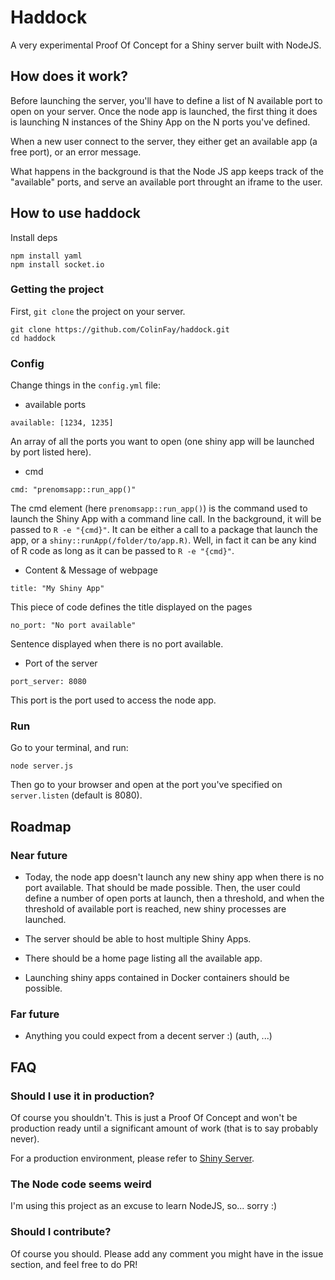 # Haddock

A very experimental Proof Of Concept for a Shiny server built with NodeJS.

## How does it work?

Before launching the server, you'll have to define a list of N available port to open on your server. Once the node app is launched, the first thing it does is launching N instances of the Shiny App on the N ports you've defined. 

When a new user connect to the server, they either get an available app (a free port), or an error message. 

What happens in the background is that the Node JS app keeps track of the "available" ports, and serve an available port throught an iframe to the user.

## How to use haddock

Install deps

```
npm install yaml
npm install socket.io
```

### Getting the project

First, `git clone` the project on your server.

``` 
git clone https://github.com/ColinFay/haddock.git
cd haddock
```

### Config

Change things in the `config.yml` file: 

+ available ports

```
available: [1234, 1235]
```

An array of all the ports you want to open (one shiny app will be launched by port listed here).

+ cmd

```
cmd: "prenomsapp::run_app()"
```

The cmd element (here `prenomsapp::run_app()`) is the command used to launch the Shiny App with a command line call. In the background, it will be passed to `R -e "{cmd}"`. It can be either a call to a package that launch the app, or a `shiny::runApp(/folder/to/app.R)`. Well, in fact it can be any kind of R code as long as it can be passed to `R -e "{cmd}"`. 

+ Content & Message of webpage 

```
title: "My Shiny App"
```

This piece of code defines the title displayed on the pages

```
no_port: "No port available"
```

Sentence displayed when there is no port available.

+ Port of the server 

```
port_server: 8080
```

This port is the port used to access the node app. 

### Run 

Go to your terminal, and run:

```
node server.js
```

Then go to your browser and open at the port you've specified on `server.listen` (default is 8080).

## Roadmap 

### Near future 

+ Today, the node app doesn't launch any new shiny app when there is no port available. That should be made possible. Then, the user could define a number of open ports at launch, then a threshold, and when the threshold of available port is reached, new shiny processes are launched. 

+ The server should be able to host multiple Shiny Apps. 

+ There should be a home page listing all the available app. 

+ Launching shiny apps contained in Docker containers should be possible. 

### Far future 

+ Anything you could expect from a decent server :) (auth, ...)


## FAQ

### Should I use it in production? 

Of course you shouldn't. This is just a Proof Of Concept and won't be production ready until a significant amount of work (that is to say probably never).

For a production environment, please refer to [Shiny Server](https://www.rstudio.com/products/shiny/shiny-server/).

### The Node code seems weird

I'm using this project as an excuse to learn NodeJS, so... sorry :) 

### Should I contribute? 

Of course you should. Please add any comment you might have in the issue section, and feel free to do PR!

